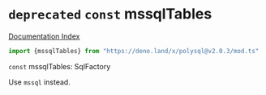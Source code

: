 # `deprecated` `const` mssqlTables

[Documentation Index](../README.md)

```ts
import {mssqlTables} from "https://deno.land/x/polysql@v2.0.3/mod.ts"
```

`const` mssqlTables: SqlFactory

Use `mssql` instead.

